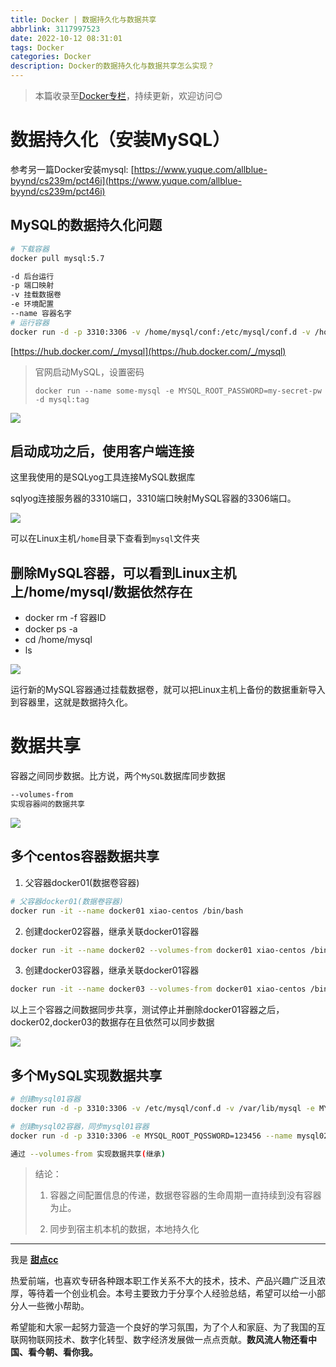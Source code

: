 ```yaml
---
title: Docker | 数据持久化与数据共享
abbrlink: 3117997523
date: 2022-10-12 08:31:01
tags: Docker
categories: Docker
description: Docker的数据持久化与数据共享怎么实现？
---
```


> 本篇收录至[Docker专栏](https://blog.i-xiao.space/categories/Docker/)，持续更新，欢迎访问😊

# 数据持久化（安装MySQL）

参考另一篇Docker安装mysql: [https://www.yuque.com/allblue-byynd/cs239m/pct46i](https://www.yuque.com/allblue-byynd/cs239m/pct46i)

## MySQL的数据持久化问题

```bash
# 下载容器
docker pull mysql:5.7

-d 后台运行
-p 端口映射
-v 挂载数据卷
-e 环境配置
--name 容器名字
# 运行容器
docker run -d -p 3310:3306 -v /home/mysql/conf:/etc/mysql/conf.d -v /home/mysql/data:/var/lib/mysql -e MYSQL_ROOT_PASSWORD=123456 --name mysql01 mysql:5.7
```

[https://hub.docker.com/_/mysql](https://hub.docker.com/_/mysql)

> 官网启动MySQL，设置密码
>
> `docker run --name some-mysql -e MYSQL_ROOT_PASSWORD=my-secret-pw -d mysql:tag`

![](https://pic1.imgdb.cn/item/63461ba516f2c2beb1c1cc9a.jpg)

## 启动成功之后，使用客户端连接

这里我使用的是SQLyog工具连接MySQL数据库

sqlyog连接服务器的3310端口，3310端口映射MySQL容器的3306端口。

![](https://pic1.imgdb.cn/item/63461bc716f2c2beb1c1faa9.jpg)

可以在Linux主机`/home`目录下查看到`mysql`文件夹

## 删除MySQL容器，可以看到Linux主机上/home/mysql/数据依然存在

- docker rm -f 容器ID
- docker ps -a
- cd /home/mysql
- ls

![](https://pic1.imgdb.cn/item/63461bd616f2c2beb1c20f71.jpg)

运行新的MySQL容器通过挂载数据卷，就可以把Linux主机上备份的数据重新导入到容器里，这就是数据持久化。

# 数据共享

容器之间同步数据。比方说，两个`MySQL`数据库同步数据

```bash
--volumes-from
实现容器间的数据共享
```

![](https://pic1.imgdb.cn/item/63461be916f2c2beb1c22d3d.jpg)

## 多个centos容器数据共享

1. 父容器docker01(数据卷容器)

```bash
# 父容器docker01(数据卷容器)
docker run -it --name docker01 xiao-centos /bin/bash
```

2. 创建docker02容器，继承关联docker01容器

```bash
docker run -it --name docker02 --volumes-from docker01 xiao-centos /bin/bash
```

3. 创建docker03容器，继承关联docker01容器

```bash
docker run -it --name docker03 --volumes-from docker01 xiao-centos /bin/bash
```

以上三个容器之间数据同步共享，测试停止并删除docker01容器之后，docker02,docker03的数据存在且依然可以同步数据

![](https://pic1.imgdb.cn/item/63461bf716f2c2beb1c242f9.jpg)

## 多个MySQL实现数据共享

```bash
# 创建mysql01容器
docker run -d -p 3310:3306 -v /etc/mysql/conf.d -v /var/lib/mysql -e MYSQL_ROOT_PQSSWORD=123456 --name mysql01 mysql:5.7

# 创建mysql02容器，同步mysql01容器
docker run -d -p 3310:3306 -e MYSQL_ROOT_PQSSWORD=123456 --name mysql02 --volumes-from mysql02 mysql:5.7

通过 --volumes-from 实现数据共享(继承)
```

> 结论：
>
> 1. 容器之间配置信息的传递，数据卷容器的生命周期一直持续到没有容器为止。
>
> 2. 同步到宿主机本机的数据，本地持久化

---

我是 [**甜点cc**](https://blog.i-xiao.space/)

热爱前端，也喜欢专研各种跟本职工作关系不大的技术，技术、产品兴趣广泛且浓厚，等待着一个创业机会。本号主要致力于分享个人经验总结，希望可以给一小部分人一些微小帮助。

希望能和大家一起努力营造一个良好的学习氛围，为了个人和家庭、为了我国的互联网物联网技术、数字化转型、数字经济发展做一点点贡献。**数风流人物还看中国、看今朝、看你我。**